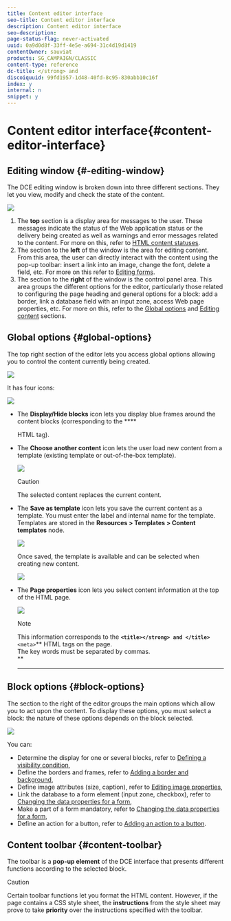 ```yaml
---
title: Content editor interface
seo-title: Content editor interface
description: Content editor interface
seo-description: 
page-status-flag: never-activated
uuid: 0a9d0d8f-33ff-4e5e-a694-31c4d19d1419
contentOwner: sauviat
products: SG_CAMPAIGN/CLASSIC
content-type: reference
dc-title: </strong> and
discoiquuid: 99fd1957-1d48-40fd-8c95-830abb10c16f
index: y
internal: n
snippet: y
---
```


# Content editor interface{#content-editor-interface}

## Editing window {#-editing-window}

The DCE editing window is broken down into three different sections. They let you view, modify and check the state of the content.

![](assets/dce_decoupe_window_nb.png)

1. The **top** section is a display area for messages to the user. These messages indicate the status of the Web application status or the delivery being created as well as warnings and error messages related to the content. For more on this, refer to [HTML content statuses](../../web/using/content-editor-interface.md#html-content-statuses).
1. The section to the **left** of the window is the area for editing content. From this area, the user can directly interact with the content using the pop-up toolbar: insert a link into an image, change the font, delete a field, etc. For more on this refer to [Editing forms](../../web/using/content-editor-interface.md#editing-forms).
1. The section to the **right** of the window is the control panel area. This area groups the different options for the editor, particularly those related to configuring the page heading and general options for a block: add a border, link a database field with an input zone, access Web page properties, etc. For more on this, refer to the [Global options](../../web/using/content-editor-interface.md#global-options) and [Editing content](../../web/using/editing-content.md) sections.

## Global options {#global-options}

The top right section of the editor lets you access global options allowing you to control the content currently being created.

![](assets/dce_global_options.png)

It has four icons:

![](assets/dce_icons_sidebar.png)

* The **Display/Hide blocks** icon lets you display blue frames around the content blocks (corresponding to the ****

  HTML tag).

* The **Choose another content** icon lets the user load new content from a template (existing template or out-of-the-box template).

  ![](assets/dce_popup_templatechoice.png)

  >[!CAUTION]
  >
  >The selected content replaces the current content.

* The **Save as template** icon lets you save the current content as a template. You must enter the label and internal name for the template. Templates are stored in the **Resources > Templates > Content templates** node.

  ![](assets/dce_popup_savetemplate.png)

  Once saved, the template is available and can be selected when creating new content.

  ![](assets/dce_create_fromtemplate.png)

* The **Page properties** icon lets you select content information at the top of the HTML page.

  ![](assets/dce_popup_headerhtml.png)

  >[!NOTE]
  >
  >This information corresponds to the **`<title></strong> and </title>`**`<meta>`** HTML tags on the page.  
  >The key words must be separated by commas.  
  >**
  >** **

## Block options {#block-options}

The section to the right of the editor groups the main options which allow you to act upon the content. To display these options, you must select a block: the nature of these options depends on the block selected.

![](assets/dce_right_section.png)

You can:

* Determine the display for one or several blocks, refer to [Defining a visibility condition](../../web/using/content-editor-interface.md#defining-a-visibility-condition),
* Define the borders and frames, refer to [Adding a border and background](../../web/using/content-editor-interface.md#adding-a-border-and-background),
* Define image attributes (size, caption), refer to [Editing image properties](../../web/using/content-editor-interface.md#editing-image-properties),
* Link the database to a form element (input zone, checkbox), refer to [Changing the data properties for a form](../../web/using/content-editor-interface.md#changing-the-data-properties-for-a-form),
* Make a part of a form mandatory, refer to [Changing the data properties for a form](../../web/using/content-editor-interface.md#changing-the-data-properties-for-a-form),
* Define an action for a button, refer to [Adding an action to a button](../../web/using/content-editor-interface.md#adding-an-action-to-a-button).

## Content toolbar {#content-toolbar}

The toolbar is a **pop-up element** of the DCE interface that presents different functions according to the selected block.

>[!CAUTION]
>
>Certain toolbar functions let you format the HTML content. However, if the page contains a CSS style sheet, the **instructions** from the style sheet may prove to take **priority** over the instructions specified with the toolbar.

